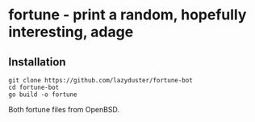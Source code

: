 # fortune - print a random, hopefully interesting, adage

## Installation
```
git clone https://github.com/lazyduster/fortune-bot
cd fortune-bot
go build -o fortune
```

Both fortune files from OpenBSD.
